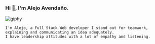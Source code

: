 


### Hi 👋, I'm Alejo Avendaño.

![giphy](https://user-images.githubusercontent.com/104663987/200986206-2e7d2990-6cb1-4145-abd9-3d16e0369642.gif)


    I'm Alejo, a Full Stack Web developer I stand out for teamwork, explaining and communicating an idea adequately.
    I have leadership attitudes with a lot of empathy and listening.


<!--
**AlejoAvendanio/AlejoAvendanio** is a ✨ _special_ ✨ repository because its `README.md` (this file) appears on your GitHub profile.

Here are some ideas to get you started:

- 🔭 I’m currently working on ...
- 🌱 I’m currently learning ...
- 👯 I’m looking to collaborate on ...
- 🤔 I’m looking for help with ...
- 💬 Ask me about ...
- 📫 How to reach me: ...
- 😄 Pronouns: ...
- ⚡ Fun fact: ...
-->
